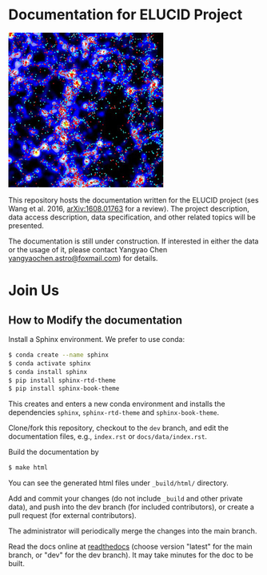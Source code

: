 Documentation for ELUCID Project
================================

![ELUCID reconstructed density field](docs/imgs/CS-fields-and-SDSS-galaxies-small.jpg)

This repository hosts the documentation written for the ELUCID project (ses Wang et al. 2016, [arXiv:1608.01763](https://arxiv.org/abs/1608.01763) for a review).
The project description, data access description, data specification, and 
other related topics will be presented. 

The documentation is still under construction. If interested in either the 
data or the usage of it, please contact Yangyao Chen [yangyaochen.astro@foxmail.com](mailto:yangyaochen.astro@foxmail.com)) for details.


# Join Us

## How to Modify the documentation

Install a Sphinx environment. We prefer to use conda:

```bash
$ conda create --name sphinx
$ conda activate sphinx
$ conda install sphinx
$ pip install sphinx-rtd-theme
$ pip install sphinx-book-theme
```
This creates and enters a new conda environment and installs the dependencies 
``sphinx``, ``sphinx-rtd-theme`` and ``sphinx-book-theme``.

Clone/fork this repository, checkout to the ``dev`` branch, and edit the 
documentation files, e.g., ``index.rst`` or ``docs/data/index.rst``.

Build the documentation by
```bash
$ make html
```
You can see the generated html files 
under ``_build/html/`` directory.

Add and commit your changes (do not include ``_build`` and other private data), 
and push into the dev branch (for included contributors), 
or create a pull request (for external contributors).

The administrator will periodically merge the changes into the main branch.

Read the docs online at [readthedocs](https://elucid-docs.readthedocs.io/en/latest/)
(choose version "latest" for the main branch, or "dev" for the dev branch).
It may take minutes for the doc to be built.